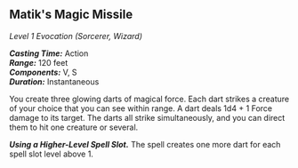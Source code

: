 ## Matik's Magic Missile
*Level 1 Evocation (Sorcerer, Wizard)*

***Casting Time:*** Action  
***Range:*** 120 feet  
***Components:*** V, S  
***Duration:*** Instantaneous  

You create three glowing darts of magical force. Each dart strikes a creature of your choice that you can see within range. A dart deals 1d4 + 1 Force damage to its target. The darts all strike simultaneously, and you can direct them to hit one creature or several.

***Using a Higher-Level Spell Slot.*** The spell creates one more dart for each spell slot level above 1.